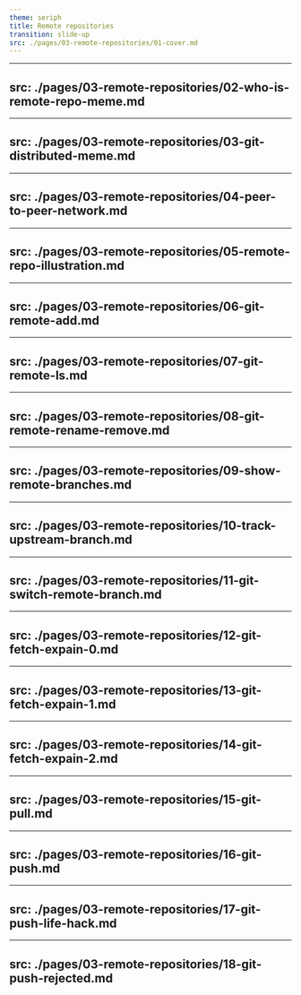 ```yaml
---
theme: seriph
title: Remote repositories
transition: slide-up
src: ./pages/03-remote-repositories/01-cover.md
---
```


---
src: ./pages/03-remote-repositories/02-who-is-remote-repo-meme.md
---

---
src: ./pages/03-remote-repositories/03-git-distributed-meme.md
---

---
src: ./pages/03-remote-repositories/04-peer-to-peer-network.md
---

---
src: ./pages/03-remote-repositories/05-remote-repo-illustration.md
---

---
src: ./pages/03-remote-repositories/06-git-remote-add.md
---

---
src: ./pages/03-remote-repositories/07-git-remote-ls.md
---

---
src: ./pages/03-remote-repositories/08-git-remote-rename-remove.md
---

---
src: ./pages/03-remote-repositories/09-show-remote-branches.md
---

---
src: ./pages/03-remote-repositories/10-track-upstream-branch.md
---

---
src: ./pages/03-remote-repositories/11-git-switch-remote-branch.md
---

---
src: ./pages/03-remote-repositories/12-git-fetch-expain-0.md
---

---
src: ./pages/03-remote-repositories/13-git-fetch-expain-1.md
---

---
src: ./pages/03-remote-repositories/14-git-fetch-expain-2.md
---

---
src: ./pages/03-remote-repositories/15-git-pull.md
---

---
src: ./pages/03-remote-repositories/16-git-push.md
---

---
src: ./pages/03-remote-repositories/17-git-push-life-hack.md
---

---
src: ./pages/03-remote-repositories/18-git-push-rejected.md
---

